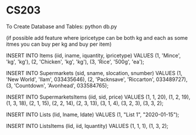# CS203

To Create Database and Tables:
python db.py

(if possible add feature where ipricetype can be both kg and each as some itmes you can buy per kg and buy per item)

INSERT INTO Items (iid, iname, iquantity, ipricetype) VALUES (1, 'Mince', 'kg', 'kg'), (2, 'Chicken', 'kg', 'kg'), (3, 'Rice', '500g', 'ea');

INSERT INTO Supermarkets (sid, sname, slocation, snumber) VALUES (1, 'New World', 'Ilam', 033435646), (2, 'Packnsave', 'Riccarton', 033489727), (3, 'Countdown', 'Avonhead', 033584765);

INSERT INTO SupermarketsItems (iid, sid, price) VALUES (1, 1, 20), (1, 2, 19), (1, 3, 18), (2, 1, 15), (2, 2, 14), (2, 3, 13), (3, 1, 4), (3, 2, 3), (3, 3, 2);

INSERT INTO Lists (lid, lname, ldate) VALUES (1, "List 1", "2020-01-15");

INSERT INTO ListsItems (lid, iid, lquantity) VALUES (1, 1, 1), (1, 3, 2);
